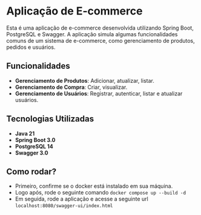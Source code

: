 # Aplicação de E-commerce

Esta é uma aplicação de e-commerce desenvolvida utilizando Spring Boot, PostgreSQL e Swagger. A aplicação simula algumas funcionalidades comuns de um sistema de e-commerce, como gerenciamento de produtos, pedidos e usuários.

## Funcionalidades

- **Gerenciamento de Produtos**: Adicionar, atualizar, listar.
- **Gerenciamento de Compra**: Criar, visualizar.
- **Gerenciamento de Usuários**: Registrar, autenticar, listar e atualizar usuários.

## Tecnologias Utilizadas

- **Java 21**
- **Spring Boot 3.0**
- **PostgreSQL 14**
- **Swagger 3.0**

## Como rodar?

- Primeiro, confirme se o docker está instalado em sua máquina.
- Logo após, rode o seguinte comando `docker compose up --build -d`
- Em seguida, rode a aplicação e acesse a seguinte url `localhost:8080/swagger-ui/index.html`
